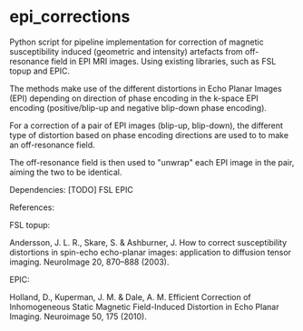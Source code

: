 # epi_corrections
Python script for pipeline implementation for correction of magnetic susceptibility induced (geometric and intensity) artefacts from off-resonance field in EPI MRI images. Using existing libraries, such as FSL topup and EPIC.

The methods make use of the different distortions in Echo Planar Images (EPI) depending on direction of phase encoding in the k-space EPI encoding (positive/blip-up and negative blip-down phase encoding).

For a correction of a pair of EPI images (blip-up, blip-down), the different type of distortion based on phase encoding directions are used to to make an off-resonance field.

The off-resonance field is then used to "unwrap" each EPI image in the pair, aiming the two to be identical.

Dependencies: [TODO]
FSL
EPIC

References:

FSL topup:

Andersson, J. L. R., Skare, S. & Ashburner, J. How to correct susceptibility distortions in spin-echo echo-planar images: application to diffusion tensor imaging. NeuroImage 20, 870–888 (2003).

EPIC:

Holland, D., Kuperman, J. M. & Dale, A. M. Efficient Correction of Inhomogeneous Static Magnetic Field-Induced Distortion in Echo Planar Imaging. Neuroimage 50, 175 (2010).
